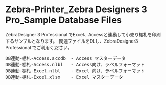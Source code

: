 # Zebra-Printer_Zebra Designers 3 Pro_Sample Database Files
 
ZebraDesigner 3 Professional でExcel、Accessと連動して小売り棚札を印刷するサンプルとなります。
関連ファイルをDLし、ZebraDesigner3 Professional でご利用ください。

<pre>
DB連動-棚札-Access.accdb  - Access マスターデータ
DB連動-棚札-Access.nlbl   - Access向け、ラベルフォーマット
DB連動-棚札-Excel.nlbl    - Excel 向け、ラベルフォーマット
DB連動-棚札-Excel.xlsx    - Excel マスターデータ
</pre>
